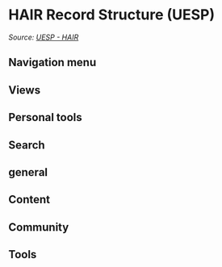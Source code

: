 # HAIR Record Structure (UESP)

*Source: [UESP - HAIR](https://en.uesp.net/wiki/Skyrim_Mod:Mod_File_Format/HAIR)*

## Navigation menu

## Views

## Personal tools

## Search

## general

## Content

## Community

## Tools

